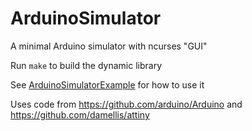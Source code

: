 # ArduinoSimulator
A minimal Arduino simulator with ncurses "GUI"

Run `make` to build the dynamic library

See [ArduinoSimulatorExample](https://github.com/arduino/ArduinoSimulatorExample) for how to use it

Uses code from https://github.com/arduino/Arduino and https://github.com/damellis/attiny
